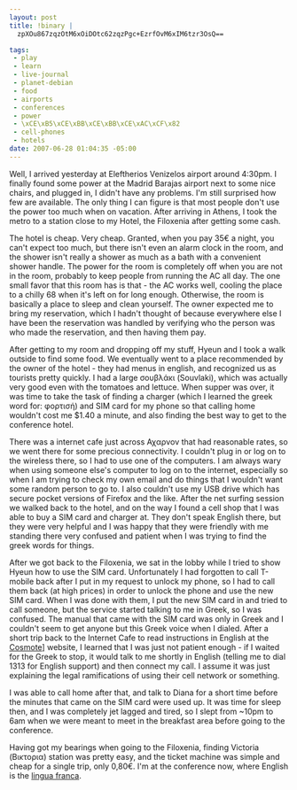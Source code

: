 ```yaml
--- 
layout: post
title: !binary |
  zpXOu867zqzOtM6xOiDOtc62zqzPgc+EzrfOvM6xIM6tzr3OsQ==

tags: 
 - play
 - learn
 - live-journal
 - planet-debian
 - food
 - airports
 - conferences
 - power
 - \xCE\xB5\xCE\xBB\xCE\xBB\xCE\xAC\xCF\x82
 - cell-phones
 - hotels
date: 2007-06-28 01:04:35 -05:00
---
```

Well, I arrived yesterday at Eleftherios Venizelos airport around 4:30pm.  I finally found some power at the Madrid Barajas airport next to some nice chairs, and plugged in, I didn't have any problems.  I'm still surprised how few are available.  The only thing I can figure is that most people don't use the power too much when on vacation.  After arriving in Athens, I took the metro to a station close to my Hotel, the Filoxenia after getting some cash.

The hotel is cheap.  Very cheap.  Granted, when you pay 35€ a night, you can't expect too much, but there isn't even an alarm clock in the room, and the shower isn't really a shower as much as a bath with a convenient shower handle.  The power for the room is completely off when you are not in the room, probably to keep people from running the AC all day.  The one small favor that this room has is that - the AC works well, cooling the place to a chilly 68 when it's left on for long enough.  Otherwise, the room is basically a place to sleep and clean yourself.   The owner expected me to bring my reservation, which I hadn't thought of because everywhere else I have been the reservation was handled by verifying who the person was who made the reservation, and then having them pay.

After getting to my room and dropping off my stuff, Hyeun and I took a walk outside to find some food.  We eventually went to a place recommended by the owner of the hotel - they had menus in english, and recognized us as tourists pretty quickly.  I had a large σουβλάκι (Souvlaki), which was actually very good even with the tomatoes and lettuce.  When supper was over, it was time to take the task of finding a charger (which I learned the greek word for: φορτισή) and SIM card for my phone so that calling home wouldn't cost me $1.40 a minute, and also finding the best way to get to the conference hotel.

There was a internet cafe just across Αχαρνον that had reasonable rates, so we went there for some precious connectivity.  I couldn't plug in or log on to the wireless there, so I had to use one of the computers.  I am always wary when using someone else's computer to log on to the internet, especially so when I am trying to check my own email and do things that I wouldn't want some random person to go to.  I also couldn't use my USB drive which has secure pocket versions of Firefox and the like.  After the net surfing session we walked back to the hotel, and on the way I found a cell shop that I was able to buy a SIM card and charger at.   They don't speak English there, but they were very helpful and I was happy that they were friendly with me standing there very confused and patient when I was trying to find the greek words for things.

After we got back to the Filoxenia, we sat in the lobby while I tried to show Hyeun how to use the SIM card.  Unfortunately I had forgotten to call T-mobile back after I put in my request to unlock my phone, so I had to call them back (at high prices) in order to unlock the phone and use the new SIM card.  When I was done with them, I put the new SIM card in and tried to call someone, but the service started talking to me in Greek, so I was confused.  The manual that came with the SIM card was only in Greek and I couldn't seem to get anyone but this Greek voice when I dialed.  After a short trip back to the Internet Cafe to read instructions in English at the <a href="http://www.cosmote.gr/cosmote/cosmote.portal?locale=en_US&amp;_nfpb=true&amp;_pageLabel=L88_for_you_index&amp;path=&amp;_locale=en_US&amp;selectEnglishLanguage=true">Cosmote]</a> website, I learned that I was just not patient enough - if I waited for the Greek to stop, it would talk to me shortly in English (telling me to dial 1313 for English support) and then connect my call.  I assume it was just explaining the legal ramifications of using their cell network or something.

I was able to call home after that, and talk to Diana for a short time before the minutes that came on the SIM card were used up.  It was time for sleep then, and I was completely jet lagged and tired, so I slept from ~10pm to 6am when we were meant to meet in the breakfast area before going to the conference.

Having got my bearings when going to the Filoxenia, finding Victoria (Βικτορια) station was pretty easy, and the ticket machine was simple and cheap for a single trip, only 0,80€.  I'm at the conference now, where English is the <a href="http://en.wikipedia.org/wiki/Lingua_franca">lingua franca</a>.
